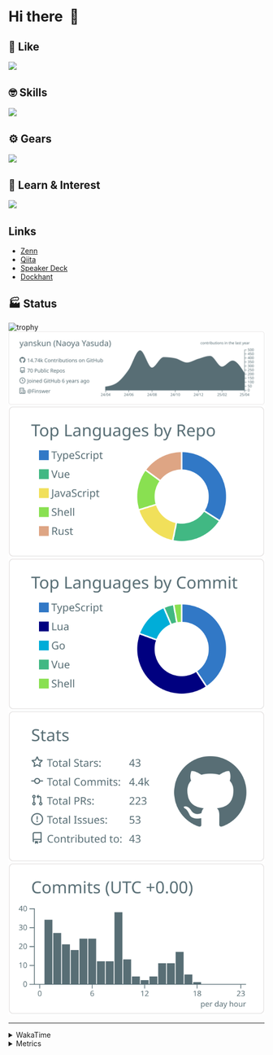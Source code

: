 # Hi there&nbsp; :wave:

## 💌 Like
<img src="https://go-skill-icons.vercel.app/api/icons?i=github" />

## 🤓 Skills
<img src="https://go-skill-icons.vercel.app/api/icons?i=js,ts,vue,nuxtjs,react,nextjs,go,lua,git" />

## ⚙️ Gears
<img src="https://go-skill-icons.vercel.app/api/icons?i=neovim,vscode,githubcopilot,alacritty,tmux" />

## 📖 Learn & Interest
<img src="https://go-skill-icons.vercel.app/api/icons?i=rust,deno,css,zig,playwright,githubactions,storybook,netlify,eslint" />

## Links
- [Zenn](https://zenn.dev/yanskun)
- [Qiita](https://qiita.com/yanskun)
- [Speaker Deck](https://speakerdeck.com/yanskun)
- [Dockhant](https://www.dockhunt.com/users/yanskun)

<!-- https://github.com/ryo-ma/github-profile-trophy -->

## 🏭 Status

<img src="https://github-profile-trophy.vercel.app/?username=yanskun&theme=onedark&row=1" alt="trophy">

<!-- https://github.com/vn7n24fzkq/github-profile-summary-cards -->
<picture>
  <source media="(prefers-color-scheme: dark)" srcset="https://raw.githubusercontent.com/yanskun/yanskun/master/profile-summary-card-output/nord_dark/0-profile-details.svg">
 <img src="https://raw.githubusercontent.com/yanskun/yanskun/master/profile-summary-card-output/default/0-profile-details.svg">
</picture>
<br>
<picture>
  <source media="(prefers-color-scheme: dark)" srcset="https://raw.githubusercontent.com/yanskun/yanskun/master/profile-summary-card-output/nord_dark/1-repos-per-language.svg">
 <img src="https://raw.githubusercontent.com/yanskun/yanskun/master/profile-summary-card-output/default/1-repos-per-language.svg">
</picture>
<picture>
  <source media="(prefers-color-scheme: dark)" srcset="https://raw.githubusercontent.com/yanskun/yanskun/master/profile-summary-card-output/nord_dark/2-most-commit-language.svg">
 <img src="https://raw.githubusercontent.com/yanskun/yanskun/master/profile-summary-card-output/default/2-most-commit-language.svg">
</picture>
<br>
<picture>
  <source media="(prefers-color-scheme: dark)" srcset="https://raw.githubusercontent.com/yanskun/yanskun/master/profile-summary-card-output/nord_dark/3-stats.svg">
 <img src="https://raw.githubusercontent.com/yanskun/yanskun/master/profile-summary-card-output/default/3-stats.svg">
</picture>
<picture>
  <source media="(prefers-color-scheme: dark)" srcset="https://raw.githubusercontent.com/yanskun/yanskun/master/profile-summary-card-output/nord_dark/4-productive-time.svg">
 <img src="https://raw.githubusercontent.com/yanskun/yanskun/master/profile-summary-card-output/default/4-productive-time.svg">
</picture>

---

<details>
  <summary>WakaTime</summary>
<!--START_SECTION:waka-->
![Code Time](http://img.shields.io/badge/Code%20Time-2%2C088%20hrs%2036%20mins-blue)

**🐱 My GitHub Data** 

> 📦 145.5 kB Used in GitHub's Storage 
 > 
> 🏆 1,298 Contributions in the Year 2025
 > 
> 💼 Opted to Hire
 > 
> 📜 130 Public Repositories 
 > 
> 🔑 4 Private Repositories 
 > 
**I'm an Early 🐤** 

```text
🌞 Morning                12943 commits       ████░░░░░░░░░░░░░░░░░░░░░   15.52 % 
🌆 Daytime                48328 commits       ██████████████░░░░░░░░░░░   57.95 % 
🌃 Evening                18505 commits       ██████░░░░░░░░░░░░░░░░░░░   22.19 % 
🌙 Night                  3615 commits        █░░░░░░░░░░░░░░░░░░░░░░░░   04.34 % 
```
📅 **I'm Most Productive on Tuesday** 

```text
Monday                   12948 commits       ████░░░░░░░░░░░░░░░░░░░░░   15.53 % 
Tuesday                  18203 commits       █████░░░░░░░░░░░░░░░░░░░░   21.83 % 
Wednesday                16760 commits       █████░░░░░░░░░░░░░░░░░░░░   20.10 % 
Thursday                 15452 commits       █████░░░░░░░░░░░░░░░░░░░░   18.53 % 
Friday                   14503 commits       ████░░░░░░░░░░░░░░░░░░░░░   17.39 % 
Saturday                 2285 commits        █░░░░░░░░░░░░░░░░░░░░░░░░   02.74 % 
Sunday                   3240 commits        █░░░░░░░░░░░░░░░░░░░░░░░░   03.89 % 
```


📊 **This Week I Spent My Time On** 

```text
🕑︎ Time Zone: Asia/Tokyo

💬 Programming Languages: 
TypeScript               20 hrs 5 mins       ██████████████████████░░░   89.90 % 
Other                    1 hr 3 mins         █░░░░░░░░░░░░░░░░░░░░░░░░   04.74 % 
Go                       21 mins             ░░░░░░░░░░░░░░░░░░░░░░░░░   01.57 % 
Markdown                 17 mins             ░░░░░░░░░░░░░░░░░░░░░░░░░   01.29 % 
YAML                     14 mins             ░░░░░░░░░░░░░░░░░░░░░░░░░   01.08 % 

🔥 Editors: 
Neovim                   19 hrs 20 mins      ██████████████████████░░░   86.55 % 
VS Code                  3 hrs               ███░░░░░░░░░░░░░░░░░░░░░░   13.45 % 

💻 Operating System: 
Mac                      22 hrs 20 mins      █████████████████████████   100.00 % 
```


 Last Updated on 21/04/2025 05:25:08 UTC
<!--END_SECTION:waka-->
</details>

<details>
  <summary>Metrics</summary>
  <img src="https://github.com/yanskun/yanskun/blob/main/github-metrics.svg" alt="Metrics">
</details>
